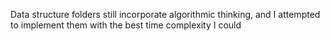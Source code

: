 Data structure folders still incorporate algorithmic thinking, and I attempted to implement them with the best time complexity I could
